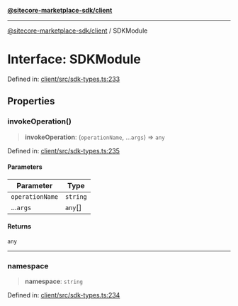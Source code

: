[**@sitecore-marketplace-sdk/client**](../README.md)

***

[@sitecore-marketplace-sdk/client](../README.md) / SDKModule

# Interface: SDKModule

Defined in: [client/src/sdk-types.ts:233](https://github.com/Sitecore/sitecore-marketplace-sdk/blob/4fddef1575854206bbf02ee3cfbdeb66bb2ec8a6/packages/client/src/sdk-types.ts#L233)

## Properties

### invokeOperation()

> **invokeOperation**: (`operationName`, ...`args`) => `any`

Defined in: [client/src/sdk-types.ts:235](https://github.com/Sitecore/sitecore-marketplace-sdk/blob/4fddef1575854206bbf02ee3cfbdeb66bb2ec8a6/packages/client/src/sdk-types.ts#L235)

#### Parameters

| Parameter | Type |
| ------ | ------ |
| `operationName` | `string` |
| ...`args` | `any`[] |

#### Returns

`any`

***

### namespace

> **namespace**: `string`

Defined in: [client/src/sdk-types.ts:234](https://github.com/Sitecore/sitecore-marketplace-sdk/blob/4fddef1575854206bbf02ee3cfbdeb66bb2ec8a6/packages/client/src/sdk-types.ts#L234)
